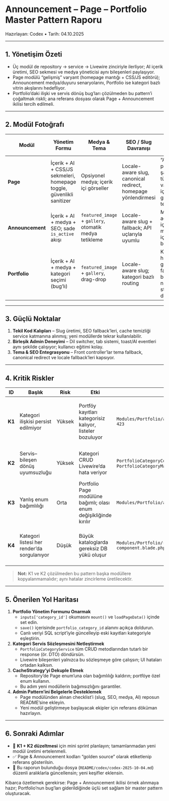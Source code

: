 # Announcement – Page – Portfolio Master Pattern Raporu

Hazırlayan: Codex • Tarih: 04.10.2025

---

## 1. Yönetişim Özeti
- Üç modül de repository → service → Livewire zinciriyle ilerliyor; AI içerik üretimi, SEO sekmesi ve medya yöneticisi aynı bileşenleri paylaşıyor.
- Page modülü “gelişmiş” varyant (homepage mantığı + CSS/JS editörü); Announcement medya/duyuru senaryolarını, Portfolio ise kategori bazlı vitrin akışlarını hedefliyor.
- Portfolio’daki ilişki ve servis dönüş bug’ları çözülmeden bu pattern’i çoğaltmak riskli; ana referans dosyası olarak Page + Announcement ikilisi tercih edilmeli.

---

## 2. Modül Fotoğrafı

| Modül | Yönetim Formu | Medya & Tema | SEO / Slug Davranışı | Öne Çıkan Nokta |
|-------|----------------|---------------|----------------------|-----------------|
| **Page** | İçerik + AI + CSS/JS sekmeleri, homepage toggle, güvenlikli sanitizer | Opsiyonel medya; içerik içi görseller | Locale-aware slug, canonical redirect, homepage yönlendirmesi | “Ana pattern” şablonu; tüm varyantlar için en güvenli temel |
| **Announcement** | İçerik + AI + medya + SEO; sade `is_active` akışı | `featured_image` + `gallery`, otomatik medya tetikleme | Locale-aware slug + fallback; API uçlarıyla uyumlu | Medya ağırlıklı içerik modülleri için hazır blueprint |
| **Portfolio** | İçerik + AI + medya + kategori seçimi (bug’lı) | `featured_image` + `gallery`, drag-drop | Locale-aware slug; kategori bazlı routing | Kategori hiyerarşisi güçlü fakat bug’lar nedeniyle stabil değil |

---

## 3. Güçlü Noktalar
1. **Tekil Kod Kalıpları** – Slug üretimi, SEO fallback’leri, cache temizliği service katmanına alınmış; yeni modüllerde tekrar kullanılabilir.
2. **Birleşik Admin Deneyimi** – Dil switcher, tab sistemi, toast/AI eventleri aynı şekilde çalışıyor; kullanıcı eğitimi kolay.
3. **Tema & SEO Entegrasyonu** – Front controller’lar tema fallback, canonical redirect ve locale fallback’leri kapsıyor.

---

## 4. Kritik Riskler

| ID | Başlık | Risk | Etki | Konum | Yapılması Gereken |
|----|--------|------|------|-------|-------------------|
| **K1** | Kategori ilişkisi persist edilmiyor | Yüksek | Portföy kayıtları kategorisiz kalıyor, listeler bozuluyor | `Modules/Portfolio/app/Http/Livewire/Admin/PortfolioManageComponent.php:216, 423` | Form yükleme + kaydetme aşamasında `inputs['category_id']` → `portfolio_category_id` eşlemesini yapın, mevcut veriyi migrate edin. |
| **K2** | Servis–bileşen dönüş uyumsuzluğu | Yüksek | Kategori CRUD Livewire’da hata veriyor | `PortfolioCategoryComponent.php:197`, `PortfolioCategoryService.php:60`, `PortfolioCategoryManageComponent.php:257` | Servis cevaplarını tek tip DTO/array haline getirin veya bileşenleri modele göre revize edin. |
| **K3** | Yanlış enum bağımlılığı | Orta | Portfolio Page modülüne bağımlı; olası enum değişikliğinde kırılır | `Modules/Portfolio/app/Repositories/PortfolioCategoryRepository.php:14` | Portfolio modülü için ayrı `CacheStrategy` enum’u kullanın. |
| **K4** | Kategori listesi her render’da sorgulanıyor | Düşük | Büyük kataloglarda gereksiz DB yükü oluşur | `Modules/Portfolio/resources/views/admin/livewire/portfolio-manage-component.blade.php:45` | Kategori listesini Livewire tarafında cache’leyin veya eager load + memoization uygulayın. |

> **Not:** K1 ve K2 çözülmeden bu pattern başka modüllere kopyalanmamalıdır; aynı hatalar zincirleme üretilecektir.

---

## 5. Önerilen Yol Haritası
1. **Portfolio Yönetim Formunu Onarmak**
   - `inputs['category_id']` okumasını `mount()` ve `loadPageData()` içinde set edin.
   - `save()` içerisinde `portfolio_category_id` alanını açıkça doldurun.
   - Canlı veriyi SQL script’iyle güncelleyip eski kayıtları kategoriyle eşleştirin.
2. **Kategori Servis Sözleşmesini Netleştirmek**
   - `PortfolioCategoryService` tüm CRUD metodlarından tutarlı bir response (ör. DTO) döndürsün.
   - Livewire bileşenleri yalnızca bu sözleşmeye göre çalışsın; UI hataları ortadan kalksın.
3. **CacheStrategy’yi Dekuple Etmek**
   - Repository’de Page enum’una olan bağımlılığı kaldırın; portföye özel enum kullanın.
   - Bu adım yeni modüllerin bağımsızlığını garantiler.
4. **Admin Pattern’ini Belgelerle Desteklemek**
   - Page modülünden alınan checklist’i (slug, SEO, medya, AI) reposun README’sine ekleyin.
   - Yeni modül geliştirmeye başlayacak ekipler için referans döküman hazırlayın.

---

## 6. Sonraki Adımlar
- 🚧 **K1 + K2 düzeltmesi** için mini sprint planlayın; tamamlanmadan yeni modül üretimi ertelenmeli.
- ✅ Page & Announcement kodları “golden source” olarak etiketlenip referans gösterilsin.
- 📄 Bu raporun bulunduğu dosya (`README/codex/codex-2025-10-04.md`) düzenli aralıklarla güncellensin; yeni keşifler eklensin.

Kibarca özetlemek gerekirse: Page + Announcement ikilisi örnek alınmaya hazır; Portfolio’nun bug’ları giderildiğinde üçlü set sağlam bir master pattern oluşturacak.
